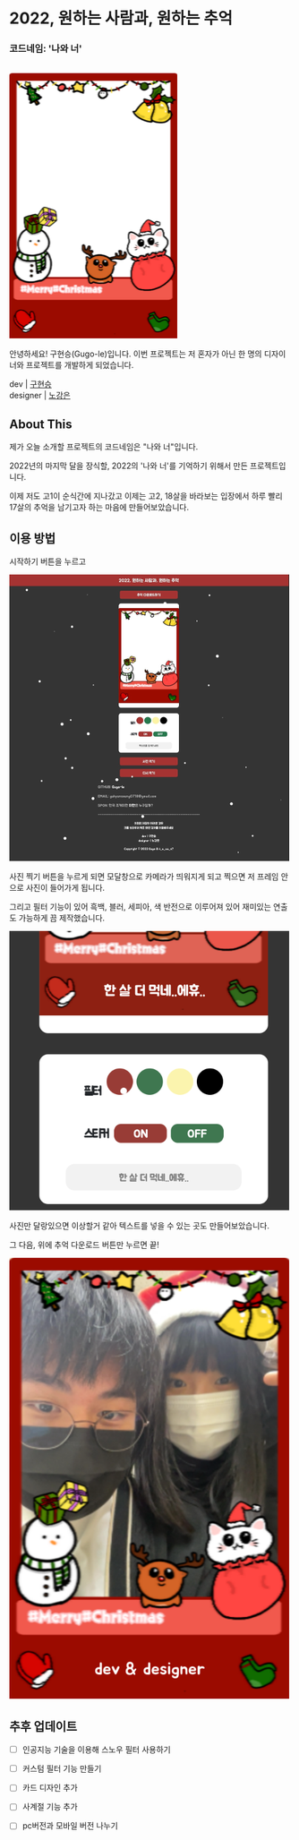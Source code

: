 # 2022, 원하는 사람과, 원하는 추억
### 코드네임: '나와 너'
<br>


<img src = "./img/frame.png" width="300">

안녕하세요! 구현승(Gugo-le)입니다.
이번 프로젝트는 저 혼자가 아닌 한 명의 디자이너와 
프로젝트를 개발하게 되었습니다.

 <p class="dev">dev | <a href="https://github.com/Gugo-le">구현승</a><br>designer | <a href="https://instagram.com/k_a_aa_n?igshid=MDM4ZDc5MmU=">노강은</a></p>


## About This
제가 오늘 소개할 프로젝트의 코드네임은 "나와 너"입니다.

2022년의 마지막 달을 장식할, 2022의 '나와 너'를 기억하기 위해서 만든 프로젝트입니다.

이제 저도 고1이 순식간에 지나갔고 이제는 고2, 18살을 바라보는 입장에서 하루 빨리 17살의 추억을 남기고자 하는 마음에 만들어보았습니다.

## 이용 방법

시작하기 버튼을 누르고

<img src = "./img/2022l.jpg" width="500">


사진 찍기 버튼을 누르게 되면 모달창으로 카메라가 띄워지게 되고
찍으면 저 프레임 안으로 사진이 들어가게 됩니다.

그리고 필터 기능이 있어 흑백, 블러, 세피아, 색 반전으로 이루어져 있어 재미있는 연출도 가능하게 끔 제작했습니다. 


<img src = "./img/text.png" width="500">

사진만 달랑있으면 이상할거 같아 텍스트를 넣을 수 있는 곳도 만들어보았습니다.

그 다음, 위에 추억 다운로드 버튼만 누르면 끝!

<img src = "./img/원하는 사람과, 원하는 추억.png" width="500">

## 추후 업데이트

  - [ ] 인공지능 기술을 이용해 스노우 필터 사용하기
  - [ ] 커스텀 필터 기능 만들기
  - [ ] 카드 디자인 추가
  - [ ] 사계절 기능 추가
  - [ ] pc버전과 모바일 버전 나누기
  

